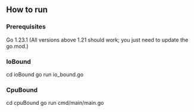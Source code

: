 ## How to run

### Prerequisites

  Go 1.23.1
  (All versions above 1.21 should work; you just need to update the go.mod.)

### IoBound

  cd ioBound
  go run io_bound.go

### CpuBound

  cd cpuBound
  go run cmd/main/main.go
